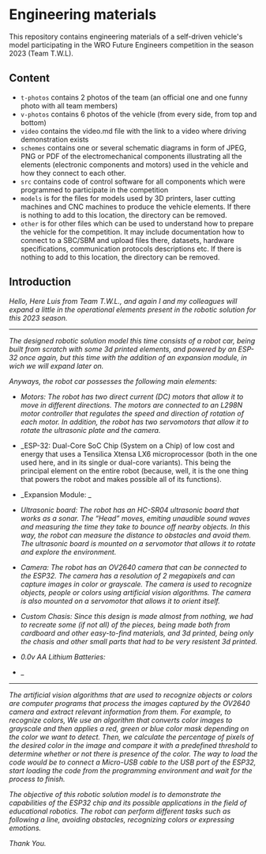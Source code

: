 Engineering materials
====

This repository contains engineering materials of a self-driven vehicle's model participating in the WRO Future Engineers competition in the season 2023 (Team T.W.L).

## Content

* `t-photos` contains 2 photos of the team (an official one and one funny photo with all team members)
* `v-photos` contains 6 photos of the vehicle (from every side, from top and bottom)
* `video` contains the video.md file with the link to a video where driving demonstration exists
* `schemes` contains one or several schematic diagrams in form of JPEG, PNG or PDF of the electromechanical components illustrating all the elements (electronic components and motors) used in the vehicle and how they connect to each other.
* `src` contains code of control software for all components which were programmed to participate in the competition
* `models` is for the files for models used by 3D printers, laser cutting machines and CNC machines to produce the vehicle elements. If there is nothing to add to this location, the directory can be removed.
* `other` is for other files which can be used to understand how to prepare the vehicle for the competition. It may include documentation how to connect to a SBC/SBM and upload files there, datasets, hardware specifications, communication protocols descriptions etc. If there is nothing to add to this location, the directory can be removed.


## Introduction

_Hello, Here Luis from Team T.W.L., and again I and my colleagues will expand a little in the operational elements present in the robotic solution for this 2023 season._

-------------------------------------------------------------------------------------------------------------------------------------  

  

_The designed robotic solution model this time consists of a robot car, being built from scratch with some 3d printed elements, and powered by an ESP-32 once again, but this time with the addition of an expansion module, in wich we will expand later on._

_Anyways, the robot car possesses the following main elements:_

  

  

   -   _Motors: The robot has two direct current (DC) motors that allow it to move in different directions. The motors are connected to an L298N motor controller that regulates the speed and direction of rotation of each motor. In addition, the robot has two servomotors that allow it to rotate the ultrasonic plate and the camera._  



   
  -   _ESP-32: Dual-Core SoC Chip (System on a Chip) of low cost and energy that uses a Tensilica Xtensa LX6 microprocessor (both in the one used here, and in its single or dual-core variants). This being the principal element on the entire robot (because, well, it is the one thing that powers the robot and makes possible all of its functions).

 


   -   _Expansion Module:  _ 

  

 
   -   _Ultrasonic board: The robot has an HC-SR04 ultrasonic board that works as a sonar. The “Head” moves, emiting unaudible sound waves and measuring the time they take to bounce off nearby objects. In this way, the robot can measure the distance to obstacles and avoid them. The ultrasonic board is mounted on a servomotor that allows it to rotate and explore the environment._  
  

  

   -   _Camera: The robot has an OV2640 camera that can be connected to the ESP32. The camera has a resolution of 2 megapixels and can capture images in color or grayscale. The camera is used to recognize objects, people or colors using artificial vision algorithms. The camera is also mounted on a servomotor that allows it to orient itself._  

  
  

   -   _Custom Chasis: Since this design is made almost from nothing, we had to recreate some (if not all) of the pieces, being made both from cardboard and other easy-to-find materials, and 3d printed, being only the chasis and other small parts that had to be very resistent 3d printed._  

  


   -   _0.0v AA Lithium Batteries:_  


  

   - _

  

----------------------------------------------------------------------------------------------------------------------------------------

_The artificial vision algorithms that are used to recognize objects or colors are computer programs that process the images captured by the OV2640 camera and extract relevant information from them. For example, to recognize colors, We use an algorithm that converts color images to grayscale and then applies a red, green or blue color mask depending on the color we want to detect. Then, we calculate the percentage of pixels of the desired color in the image and compare it with a predefined threshold to determine whether or not there is presence of the color. The way to load the code would be to connect a Micro-USB cable to the USB port of the ESP32, start loading the code from the programming environment and wait for the process to finish._

  
_The objective of this robotic solution model is to demonstrate the capabilities of the ESP32 chip and its possible applications in the field of educational robotics. The robot can perform different tasks such as following a line, avoiding obstacles, recognizing colors or expressing emotions._

_Thank You._
